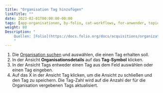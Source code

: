 ```yaml
---
title: "Organisation Tag hinzufügen"
linkTitle: ""
date: 2023-02-01T00:00:00-00:00
tags: [app-organisationen, by-folio, cat-workflows, for-anwender, topic-tags]
weight: 80
Description: "
    Quellen: [Folio](https://docs.folio.org/docs/acquisitions/organizations/#adding-a-tag-to-an-organization) & [GBV](https://info.gbv.de/pages/viewpage.action?pageId=842793031)
    "
---
```


1.  Die [Organisation suchen](https://info.gbv.de/display/FOLIOGBVEXTERN/Folio%3A+Organisation+suchen) und auswählen, die einen Tag erhalten soll.
2.  In der Ansicht **Organisationsdetails** auf das **Tag-Symbol** klicken.
3.  In der Ansicht Tags entweder einen Tag aus dem Feld auswählen oder einen Tag eingeben.
4.  Auf das X in der Ansicht Tag klicken, um die Ansicht zu schließen und den Tag zu speichern. Die Tag-Zahl wird auf die Anzahl der für die Organisation vergebenen Tags aktualisiert.
